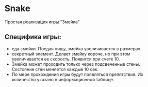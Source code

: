 # Snake

Простая реализация игры "Змейка"

## Специфика игры:
 - еда змейки. Поедая пищу, змейка увеличивается в размерах.
 - секретный элемент. Делает змейку короче, но при этом увеличивается ее скорость. Появится при счете 10.
 - Змейка может проходить только через подсвеченные стены. Состояние стен меняется каждые 10 сек.
 - По мере прохождения игры будут появляться препятствия. Их количество указано в информационной таблице.